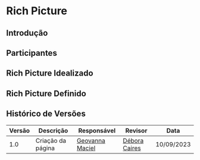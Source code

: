 # Rich Picture

## Introdução

## Participantes

## Rich Picture Idealizado

## Rich Picture Definido

## Histórico de Versões
| Versão   | Descrição  | Responsável | Revisor    | Data      |
|----------|------------|-------------|------------|-----------|
| 1.0      | Criação da página   | [Geovanna Maciel](https://github.com/manuziny)   | [Débora Caires](https://github.com/deboracaires)      | 10/09/2023|